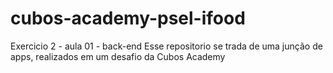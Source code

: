 # cubos-academy-psel-ifood
Exercicio 2 -  aula 01 - back-end
Esse repositorio se trada de uma junção de apps, realizados em um desafio da Cubos Academy
